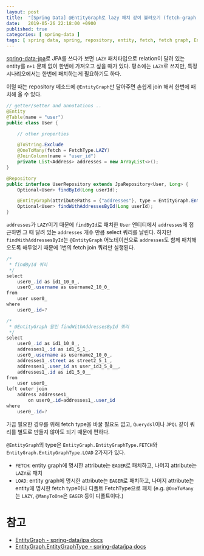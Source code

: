 ```yaml
---
layout: post
title:  "[Spring Data] @EntityGraph로 lazy 패치 같이 불러오기 (fetch-graph 커스터마이징)"
date:   2019-05-26 22:18:00 +0900
published: true
categories: [ spring-data ]
tags: [ spring data, spring, repository, entity, fetch, fetch graph, EntityGraph, EntityGraphType, annotation, lazy, eager, select ]
---
```


[spring-data-jpa](https://spring.io/projects/spring-data-jpa)로 JPA를 쓰다가 보면 `LAZY` 패치타입으로 relation이 달려 있는 entity를 `n+1` 문제 없이 한번에 가져오고 싶을 때가 있다. 평소에는 `LAZY`로 쓰지만, 특정 시나리오에서는 한번에 패치하는게 필요하기도 하다.

이럴 때는 repository 메소드에 `@EntityGraph`만 달아주면 손쉽게 join 해서 한번에 패치해 올 수 있다.

```java
// getter/setter and annotations ..
@Entity
@Table(name = "user")
public class User {

    // other properties

    @ToString.Exclude
    @OneToMany(fetch = FetchType.LAZY)
    @JoinColumn(name = "user_id")
    private List<Address> addresses = new ArrayList<>();
}

@Repository
public interface UserRepository extends JpaRepository<User, Long> {
    Optional<User> findById(Long userId);

    @EntityGraph(attributePaths = {"addresses"}, type = EntityGraph.EntityGraphType.LOAD)
    Optional<User> findWithAddressesById(Long userId);
}
```

`addresses`가 `LAZY`이기 때문에 `findById`로 패치한 `User` 엔티티에서 `addresses`에 접근하면 그 때 달려 있는 `addresses` 개수 만큼 select 쿼리를 날린다. 하지만 `findWithAddressesById`는 `@EntityGraph` 어노테이션으로 `addresses`도 함께 패치해 오도록 해두었기 때문에 1번의 fetch join 쿼리만 실행된다.

```java
/*
 * findById 쿼리
 */
select
    user0_.id as id1_10_0_,
    user0_.username as username2_10_0_
from
    user user0_
where
    user0_.id=?

/*
 * @EntityGraph 달린 findWithAddressesById 쿼리
 */
select
    user0_.id as id1_10_0_,
    addresses1_.id as id1_5_1_,
    user0_.username as username2_10_0_,
    addresses1_.street as street2_5_1_,
    addresses1_.user_id as user_id3_5_0__,
    addresses1_.id as id1_5_0__
from
    user user0_
left outer join
    address addresses1_
        on user0_.id=addresses1_.user_id
where
    user0_.id=?
```

가끔 필요한 경우를 위해 fetch type을 바꿀 필요도 없고, `Querydsl`이나 `JPQL` 같이 쿼리를 별도로 만들지 않아도 되기 때문에 편하다.

`@EntityGraph`의 type은 `EntityGraph.EntityGraphType.FETCH`와 `EntityGraph.EntityGraphType.LOAD` 2가지가 있다.

- `FETCH`: entity graph에 명시한 attribute는 `EAGER`로 패치하고, 나머지 attribute는 `LAZY`로 패치
- `LOAD`: entity graph에 명시한 attribute는 `EAGER`로 패치하고, 나머지 attribute는 entity에 명시한 fetch type이나 디폴트 FetchType으로 패치 (e.g. `@OneToMany`는 `LAZY`, `@ManyToOne`은 `EAGER` 등이 디폴트이다.)


# 참고

- [EntityGraph - spring-data/jpa docs](https://docs.spring.io/spring-data/jpa/docs/current/api/org/springframework/data/jpa/repository/EntityGraph.html)
- [EntityGraph.EntityGraphType - spring-data/jpa docs](https://docs.spring.io/spring-data/jpa/docs/current/api/org/springframework/data/jpa/repository/EntityGraph.EntityGraphType.html)
